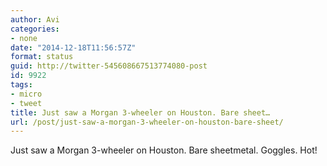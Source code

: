 ```yaml
---
author: Avi
categories:
- none
date: "2014-12-18T11:56:57Z"
format: status
guid: http://twitter-545608667513774080-post
id: 9922
tags:
- micro
- tweet
title: Just saw a Morgan 3-wheeler on Houston. Bare sheet…
url: /post/just-saw-a-morgan-3-wheeler-on-houston-bare-sheet/
---
```

Just saw a Morgan 3-wheeler on Houston. Bare sheetmetal. Goggles. Hot!